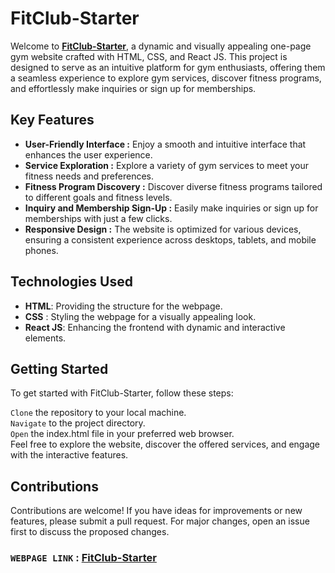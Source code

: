 # FitClub-Starter
Welcome to **[FitClub-Starter](https://manoj-098.github.io/Gym_Website/)**, a dynamic and visually appealing one-page gym website crafted with HTML, CSS, and React JS. This project is designed to serve as an intuitive platform for gym enthusiasts, offering them a seamless experience to explore gym services, discover fitness programs, and effortlessly make inquiries or sign up for memberships.

## Key Features
- **User-Friendly Interface        :** Enjoy a smooth and intuitive interface that enhances the user experience.
- **Service Exploration            :** Explore a variety of gym services to meet your fitness needs and preferences.
- **Fitness Program Discovery      :** Discover diverse fitness programs tailored to different goals and fitness levels.
- **Inquiry and Membership Sign-Up :** Easily make inquiries or sign up for memberships with just a few clicks.
- **Responsive Design              :** The website is optimized for various devices, ensuring a consistent experience across desktops, tablets, and mobile phones.

## Technologies Used
- **HTML**: Providing the structure for the webpage.
- **CSS**  : Styling the webpage for a visually appealing look.
- **React JS**: Enhancing the frontend with dynamic and interactive elements.

## Getting Started
To get started with FitClub-Starter, follow these steps:

`Clone` the repository to your local machine.\
`Navigate` to the project directory.\
`Open` the index.html file in your preferred web browser.\
Feel free to explore the website, discover the offered services, and engage with the interactive features.

## Contributions
Contributions are welcome! If you have ideas for improvements or new features, please submit a pull request. For major changes, open an issue first to discuss the proposed changes.

### `WEBPAGE LINK` : [FitClub-Starter](https://manoj-098.github.io/Gym_Website/) 
